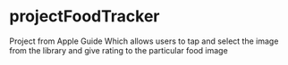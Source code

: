 # projectFoodTracker
Project from Apple Guide
Which allows users to tap and select the image from the library and give rating to the particular food image
